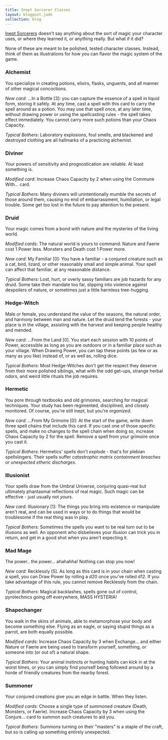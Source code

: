```yaml
---
title: Inept Sorcerer Classes
layout: blogpost.jade
collection: blog
---
```


[Inept Sorcerers](/games/inept-sorcerers.html) doesn't say anything
about the sort of magic your character uses, or where they learned it,
or anything really. But what if it did?

<!-- more -->

None of these are meant to be polished, tested character classes.
Instead, think of them as illustrations for how you can flavor the
magic system of the game.

### Alchemist

You specialize in creating potions, elixirs, flasks, unguents, and all
manner of other magical concoctions.

*New card*: ...In a Bottle [3]: you can capture the essence of a spell
in liquid form, storing it safely. At any time, cast a spell with this
card to carry the spell around as a potion. You may use that spell once,
at any later time, without drawing power or using the spellcasting rules -
the spell takes effect immediately.
You cannot carry more such potions than your Chaos Capacity.

*Typical Bothers*: Laboratory explosions, foul smells, and blackened
and destroyed clothing are all hallmarks of a practicing alchemist.

### Diviner

Your powers of sensitivity and prognostication are reliable. At least
something is.

*Modified card*: Increase Chaos Capacity by 2 when using the Commune With...
card.

*Typical Bothers*: Many diviners will unintentionally mumble the secrets
of those around them, causing no end of embarrassment, humiliation,
or legal trouble. Some get too lost in the future to pay attention
to the present.

### Druid

Your magic comes from a bond with nature and the mysteries of the living
world.

*Modified cards*: The natural world is yours to command.
Nature and Faerie cost 1 Power less.
Monsters and Death cost 1 Power more.

*New card*: My Familiar [0]: You have a familiar - a conjured
creature such as a cat, bird, lizard, or other reasonably small and simple
animal. Your spell can affect that familiar, at any reasonable distance.

*Typical Bothers*: Lost, hurt, or overly sassy familiars are job
hazards for any druid. Some take their mandate too far, slipping
into violence against despoilers of nature,
or sometimes just a little harmless tree-hugging.

### Hedge-Witch

Male or female, you understand the value of the seasons, the natural
order, and harmony between man and nature. Let the druid tend the forests -
your place is in the village, assisting with the harvest and keeping
people healthy and mended.

*New card*: ...From the Land [0]. You start each session with 10
points of Power, accessible as long as you are outdoors or in a familiar
place such as your village. When Drawing Power, you can tap these points
(as few or as many as you like) instead of, or as well as, rolling dice.

*Typical Bothers*: Most Hedge-Witches don't get the respect they deserve
from their more polished siblings, what with the odd get-ups, strange
herbal odors, and weird little rituals the job requires.

### Hermetic

You pore through textbooks and old grimoires, searching for magical
techniques. Your study has been regimented, disciplined, and closely
monitored. Of course, you're still inept, but you're *organized*.

*New card*: ...From My Grimoire [0]: At the start of the game,
write down three spell chains that include this card.
If you cast one of those specific spells, and make no changes to
the spell chain when doing so, increase Chaos Capacity by 2
for the spell. Remove a spell from your grimoire once you cast it.

*Typical Bothers*: Hermetics' spells don't *explode* - that's for
plebian spellslingers. Their spells suffer *catastrophic matrix
containment breaches* or *unexpected etheric discharges*.

### Illusionist

Your spells draw from the Umbral Universe, conjuring quasi-real
but ultimately phantasmal reflections of real magic.
Such magic can be effective - just usually not *yours*.

*New card*: Illusionary [1]: The things you bring into existence
or manipulate aren't real, and can be used in ways or to do things
that would be troublesome if the real thing was in play.

*Typical Bothers*: Sometimes the spells you want to be real turn
out to be illusions as well. An opponent who disbelieves your
illusion can trick you in return, and get in a good shot when
you aren't expecting it.

### Mad Mage

The power.. the power... ahahahha! Nothing can stop you now!

*New card*: Recklessly [5]. As long as this card is in your chain
when casting a spell, you can Draw Power by rolling a d20 once you've
rolled d12. If you take advantage of this rule, you cannot remove
Recklessly from the chain.

*Typical Bothers*: Magical backlashes, spells gone out of control,
pyrotechnics going off everywhere, MASS HYSTERIA!

### Shapechanger

You walk in the skins of animals, able to metamorphose your body
and become something else. Flying as an eagle, or saying stupid
things as a parrot, are both equally possible.

*Modified cards*: Increase Chaos Capacity by 3 when Exchange...
and either Nature or Faerie are being used to transform yourself,
something, or someone into (or out of) a natural shape.

*Typical Bothers*: Your animal instincts or hunting habits can kick
in at the worst times, or you can simply find yourself being followed
around by a horde of friendly creatures from the nearby forest.

### Summoner

Your conjured creations give you an edge in battle. When they listen.

*Modified cards*: Choose a single type of summoned creature
(Death, Monsters, or Faerie).
Increase Chaos Capacity by 3 when using the Conjure... card to summon such
creatures to aid you.

*Typical Bothers*: Summons turning on their "masters" is a staple of
the craft, but so is calling up something entirely unexpected.
